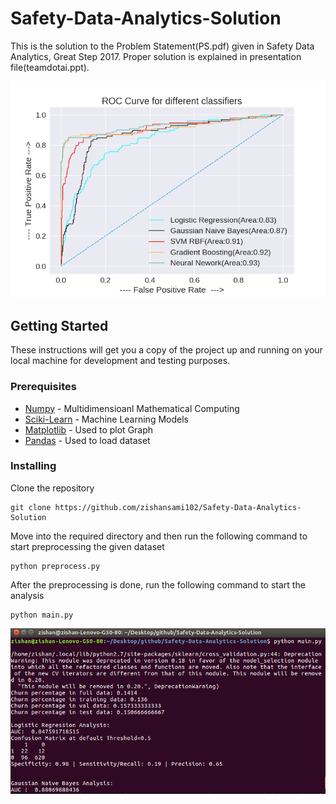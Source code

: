 # Safety-Data-Analytics-Solution

This is the solution to the Problem Statement(PS.pdf) given in Safety Data Analytics, Great Step 2017. Proper solution is explained in presentation file(teamdotai.ppt).

![alt text](roc.png)

## Getting Started

These instructions will get you a copy of the project up and running on your local machine for development and testing purposes.

### Prerequisites


* [Numpy](http://www.numpy.org/) - Multidimensioanl Mathematical Computing 
* [Sciki-Learn](http://scikit-learn.org/stable/install.html) - Machine Learning Models
* [Matplotlib](https://matplotlib.org/contents.html) - Used to plot Graph
* [Pandas](http://pandas.pydata.org/pandas-docs/version/0.18.0/) - Used to load dataset

### Installing

Clone the repository

```
git clone https://github.com/zishansami102/Safety-Data-Analytics-Solution
```
Move into the required directory and then run the following command to start preprocessing the given dataset

```
python preprocess.py
```
After the preprocessing is done, run the following command to start the analysis

```
python main.py
```
![alt text](main.png)